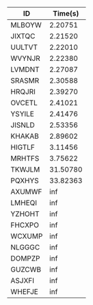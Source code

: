 |ID|Time(s)|
|-|-|
|MLBOYW|2.20751|
|JIXTQC|2.21520|
|UULTVT|2.22010|
|WVYNJR|2.22380|
|LVMDNT|2.27087|
|SRASMR|2.30588|
|HRQJRI|2.39270|
|OVCETL|2.41021|
|YSYILE|2.41476|
|JISNLD|2.53356|
|KHAKAB|2.89602|
|HIGTLF|3.11456|
|MRHTFS|3.75622|
|TKWJLM|31.50780|
|PQXHYS|33.82363|
|AXUMWF|inf|
|LMHEQI|inf|
|YZHOHT|inf|
|FHCXPO|inf|
|WCXUMP|inf|
|NLGGGC|inf|
|DOMPZP|inf|
|GUZCWB|inf|
|ASJXFI|inf|
|WHEFJE|inf|
